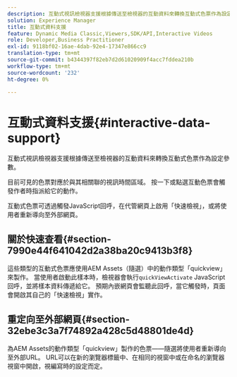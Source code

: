```yaml
---
description: 互動式視訊檢視器支援根據傳送至檢視器的互動資料來轉換互動式色票作為設定參數。
solution: Experience Manager
title: 互動式資料支援
feature: Dynamic Media Classic,Viewers,SDK/API,Interactive Videos
role: Developer,Business Practitioner
exl-id: 9118bf02-16ae-4dab-92e4-17347e866cc9
translation-type: tm+mt
source-git-commit: b4344397f82eb7d2d61020909f4acc7fddea210b
workflow-type: tm+mt
source-wordcount: '232'
ht-degree: 0%

---
```


# 互動式資料支援{#interactive-data-support}

互動式視訊檢視器支援根據傳送至檢視器的互動資料來轉換互動式色票作為設定參數。

目前可見的色票對應於與其相關聯的視訊時間區域。 按一下或點選互動色票會觸發作者時指派給它的動作。

互動式色票可透過觸發JavaScript回呼，在代管網頁上啟用「快速檢視」，或將使用者重新導向至外部網頁。

## 關於快速查看{#section-7990e44f641042d2a38ba20c9413b3f8}

這些類型的互動式色票應使用AEM Assets（隨選）中的動作類型「quickview」來製作。 當使用者啟動此樣本時，檢視器會執行`quickViewActivate` JavaScript回呼，並將樣本資料傳遞給它。 預期內嵌網頁會監聽此回呼，當它觸發時，頁面會開啟其自己的「快速檢視」實作。

## 重定向至外部網頁{#section-32ebe3c3a7f74892a428c5d48801de4d}

為AEM Assets的動作類型「quickview」製作的色票——隨選將使用者重新導向至外部URL。 URL可以在新的瀏覽器標籤中、在相同的視窗中或在命名的瀏覽器視窗中開啟，視編寫時的設定而定。
